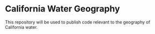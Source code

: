 # California Water Geography
This repository will be used to publish code relevant to the geography of California water.
